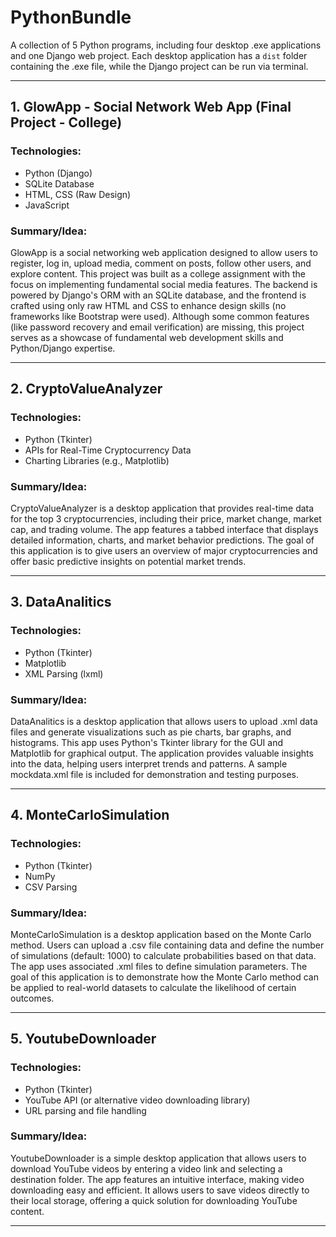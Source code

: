 # PythonBundle

A collection of 5 Python programs, including four desktop .exe applications and one Django web project. Each desktop application has a `dist` folder containing the .exe file, while the Django project can be run via terminal.

---

## 1. GlowApp - Social Network Web App (Final Project - College)

### Technologies:
- Python (Django)
- SQLite Database
- HTML, CSS (Raw Design)
- JavaScript

### Summary/Idea:
GlowApp is a social networking web application designed to allow users to register, log in, upload media, comment on posts, follow other users, and explore content. This project was built as a college assignment with the focus on implementing fundamental social media features. The backend is powered by Django's ORM with an SQLite database, and the frontend is crafted using only raw HTML and CSS to enhance design skills (no frameworks like Bootstrap were used). Although some common features (like password recovery and email verification) are missing, this project serves as a showcase of fundamental web development skills and Python/Django expertise.

---

## 2. CryptoValueAnalyzer

### Technologies:
- Python (Tkinter)
- APIs for Real-Time Cryptocurrency Data
- Charting Libraries (e.g., Matplotlib)

### Summary/Idea:
CryptoValueAnalyzer is a desktop application that provides real-time data for the top 3 cryptocurrencies, including their price, market change, market cap, and trading volume. The app features a tabbed interface that displays detailed information, charts, and market behavior predictions. The goal of this application is to give users an overview of major cryptocurrencies and offer basic predictive insights on potential market trends.

---

## 3. DataAnalitics

### Technologies:
- Python (Tkinter)
- Matplotlib
- XML Parsing (lxml)

### Summary/Idea:
DataAnalitics is a desktop application that allows users to upload .xml data files and generate visualizations such as pie charts, bar graphs, and histograms. This app uses Python's Tkinter library for the GUI and Matplotlib for graphical output. The application provides valuable insights into the data, helping users interpret trends and patterns. A sample mockdata.xml file is included for demonstration and testing purposes.

---

## 4. MonteCarloSimulation

### Technologies:
- Python (Tkinter)
- NumPy
- CSV Parsing

### Summary/Idea:
MonteCarloSimulation is a desktop application based on the Monte Carlo method. Users can upload a .csv file containing data and define the number of simulations (default: 1000) to calculate probabilities based on that data. The app uses associated .xml files to define simulation parameters. The goal of this application is to demonstrate how the Monte Carlo method can be applied to real-world datasets to calculate the likelihood of certain outcomes.

---

## 5. YoutubeDownloader

### Technologies:
- Python (Tkinter)
- YouTube API (or alternative video downloading library)
- URL parsing and file handling

### Summary/Idea:
YoutubeDownloader is a simple desktop application that allows users to download YouTube videos by entering a video link and selecting a destination folder. The app features an intuitive interface, making video downloading easy and efficient. It allows users to save videos directly to their local storage, offering a quick solution for downloading YouTube content.

---

